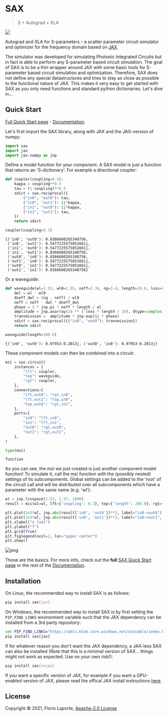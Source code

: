 # SAX

> S + Autograd + XLA

![](docs/logo.svg)

Autograd and XLA for S-parameters - a scatter parameter circuit simulator and
optimizer for the frequency domain based on [JAX](https://github.com/google/jax).

The simulator was developed for simulating Photonic Integrated Circuits but in fact is
able to perform any S-parameter based circuit simulation. The goal of SAX is to be a
thin wrapper around JAX with some basic tools for S-parameter based circuit simulation
and optimization. Therefore, SAX does not define any special datastructures and tries to
stay as close as possible to the functional nature of JAX. This makes it very easy to
get started with SAX as you only need functions and standard python dictionaries. Let's
dive in...

## Quick Start

[Full Quick Start page](https://flaport.github.io/sax/examples/01_quick_start.html) -
[Documentation](https://flaport.github.io/sax).

Let's first import the SAX library, along with JAX and the JAX-version of numpy:

```python
import sax
import jax
import jax.numpy as jnp
```

Define a model function for your component. A SAX model is just a function that returns
an 'S-dictionary'. For example a directional coupler:

```python
def coupler(coupling=0.5):
    kappa = coupling**0.5
    tau = (1-coupling)**0.5
    sdict = sax.reciprocal({
        ("in0", "out0"): tau,
        ("in0", "out1"): 1j*kappa,
        ("in1", "out0"): 1j*kappa,
        ("in1", "out1"): tau,
    })
    return sdict

coupler(coupling=0.3)
```

    {('in0', 'out0'): 0.8366600265340756,
     ('in0', 'out1'): 0.5477225575051661j,
     ('in1', 'out0'): 0.5477225575051661j,
     ('in1', 'out1'): 0.8366600265340756,
     ('out0', 'in0'): 0.8366600265340756,
     ('out1', 'in0'): 0.5477225575051661j,
     ('out0', 'in1'): 0.5477225575051661j,
     ('out1', 'in1'): 0.8366600265340756}

Or a waveguide:

```python
def waveguide(wl=1.55, wl0=1.55, neff=2.34, ng=3.4, length=10.0, loss=0.0):
    dwl = wl - wl0
    dneff_dwl = (ng - neff) / wl0
    neff = neff - dwl * dneff_dwl
    phase = 2 * jnp.pi * neff * length / wl
    amplitude = jnp.asarray(10 ** (-loss * length / 20), dtype=complex)
    transmission =  amplitude * jnp.exp(1j * phase)
    sdict = sax.reciprocal({("in0", "out0"): transmission})
    return sdict

waveguide(length=100.0)
```

    {('in0', 'out0'): 0.97953-0.2013j, ('out0', 'in0'): 0.97953-0.2013j}

These component models can then be combined into a circuit:

```python
mzi = sax.circuit(
    instances = {
        "lft": coupler,
        "top": waveguide,
        "rgt": coupler,
    },
    connections={
        "lft,out0": "rgt,in0",
        "lft,out1": "top,in0",
        "top,out0": "rgt,in1",
    },
    ports={
        "in0": "lft,in0",
        "in1": "lft,in1",
        "out0": "rgt,out0",
        "out1": "rgt,out1",
    },
)

type(mzi)
```

    function

As you can see, the mzi we just created is just another component model function! To simulate it, call the mzi function with the (possibly nested) settings of its subcomponents. Global settings can be added to the 'root' of the circuit call and will be distributed over all subcomponents which have a parameter with the same name (e.g. 'wl'):

```python
wl = jnp.linspace(1.53, 1.57, 1000)
result = mzi(wl=wl, lft={'coupling': 0.3}, top={'length': 200.0}, rgt={'coupling': 0.8})

plt.plot(1e3*wl, jnp.abs(result['in0', 'out0'])**2, label="in0->out0")
plt.plot(1e3*wl, jnp.abs(result['in0', 'out1'])**2, label="in0->out1", ls="--")
plt.xlabel("λ [nm]")
plt.ylabel("T")
plt.grid(True)
plt.figlegend(ncol=2, loc="upper center")
plt.show()
```

![png](docs/output_10_0.png)

Those are the basics. For more info, check out the **full**
[SAX Quick Start page](https://flaport.github.io/sax/quick_start) or the rest of the [Documentation](https://flaport.github.io/sax).

## Installation

On Linux, the recommended way to install SAX is as follows:

```sh
pip install sax[jax]
```

On Windows, the recommended way to install SAX is by first setting the `PIP_FIND_LINKS`
environment variable such that the JAX dependency can be installed from a 3rd party
repository:

```cmd
set PIP_FIND_LINKS="https://whls.blob.core.windows.net/unstable/index.html"
pip install sax[jax]
```

If for whatever reason you don't want the JAX dependency, a JAX-less SAX can also be
installed (Note that this is a _minimal_ version of SAX... things might not work as
expected. Use on your own risk!):

```sh
pip install sax[nojax]
```

If you want a specific version of JAX, for example if you want a GPU-enabled version of
JAX, please read the offical JAX install instructions
[here](https://github.com/google/jax/#installation).

## License

Copyright © 2021, Floris Laporte, [Apache-2.0 License](https://github.com/flaport/sax/blob/master/LICENSE)
